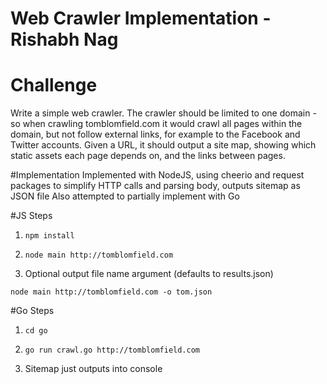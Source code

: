 # Web Crawler Implementation - Rishabh Nag

# Challenge
Write a simple web crawler. The crawler should be limited to one domain - so when crawling tomblomfield.com it would crawl all pages within the domain, but not follow external links, for example to the Facebook and Twitter accounts. Given a URL, it should output a site map, showing which static assets each page depends on, and the links between pages.

#Implementation
Implemented with NodeJS, using cheerio and request packages to simplify HTTP calls and parsing body, outputs sitemap as JSON file
Also attempted to partially implement with Go

#JS Steps
1) `npm install`

2) `node main http://tomblomfield.com`

3) Optional output file name argument (defaults to results.json) 

`node main http://tomblomfield.com -o tom.json`

#Go Steps
1) `cd go`

2) `go run crawl.go http://tomblomfield.com`

3) Sitemap just outputs into console
